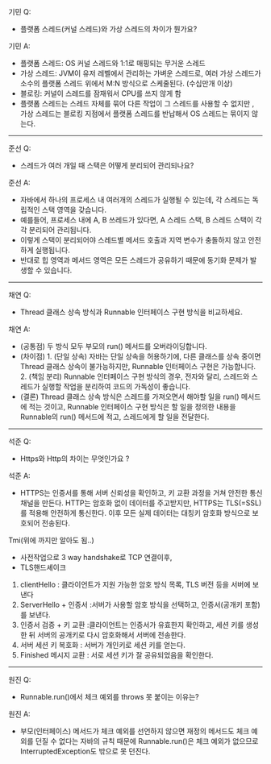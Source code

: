 기민 Q: 
- 플랫폼 스레드(커널 스레드)와 가상 스레드의 차이가 뭔가요?

기민 A: 
- 플랫폼 스레드: OS 커널 스레드와 1:1로 매핑되는 무거운 스레드
- 가상 스레드: JVM이 유저 레벨에서 관리하는 가벼운 스레드로, 여러 가상 스레드가 소수의 플랫폼 스레드 위에서 M:N 방식으로 스케줄된다. (수십만개 이상)
- 블로킹: 커널이 스레드를 잠재워서 CPU를 쓰지 않게 함
- 플랫폼 스레드는 스레드 자체를 묶어 다른 작업이 그 스레드를 사용할 수 없지만 , 가상 스레드는 블로킹 지점에서 플랫폼 스레드를 반납해서 OS 스레드는 묶이지 않는다. 

---
준선 Q: 
- 스레드가 여러 개일 때 스택은 어떻게 분리되어 관리되나요?

준선 A:
- 자바에서 하나의 프로세스 내 여러개의 스레드가 실행될 수 있는데, 각 스레드는 독립적인 스택 영역을 갖습니다.
- 예를들어, 프로세스 내에 A, B 쓰레드가 있다면, A 스레드 스택, B 스레드 스택이 각각 분리되어 관리됩니다.  
- 이렇게 스택이 분리되어야 스레드별 메서드 호출과 지역 변수가 충돌하지 않고 안전하게 실행됩니다.
- 반대로 힙 영역과 메서드 영역은 모든 스레드가 공유하기 때문에 동기화 문제가 발생할 수 있습니다.

---
채연 Q: 
- Thread 클래스 상속 방식과 Runnable 인터페이스 구현 방식을 비교하세요.

채연 A:
- (공통점) 
		두 방식 모두 부모의 run() 메서드를 오버라이딩합니다.
- (차이점) 
		1. (단일 상속) 자바는 단일 상속을 허용하기에, 다른 클래스를 상속 중이면 Thread 클래스 상속이 불가능하지만, Runnable 인터페이스 구현은 가능합니다.
		2. (책임 분리) Runnable 인터페이스 구현 방식의 경우, 전자와 달리, 스레드와 스레드가 실행할 작업을 분리하여 코드의 가독성이 좋습니다.
- (결론) 
		Thread 클래스 상속 방식은 스레드를 가져오면서 해야할 일을 run() 메서드에 적는 것이고, Runnable 인터페이스 구현 방식은 할 일을 정의한 내용을 Runnable의 run() 메서드에 적고, 스레드에게 할 일을 전달한다.
	
---

석준 Q:

- Https와 Http의 차이는 무엇인가요 ?

석준 A:

- HTTPS는 인증서를 통해 서버 신뢰성을 확인하고, 키 교환 과정을 거쳐 안전한 통신 채널을 만든다.
HTTP는 암호화 없이 데이터를 주고받지만, HTTPS는 TLS(=SSL)를 적용해 안전하게 통신한다.
이후 모든 실제 데이터는 대칭키 암호화 방식으로 보호되어 전송된다.

Tmi(위에 까지만 알아도 됨..)
- 사전작업으로 3 way handshake로 TCP 연결이후,
- TLS핸드셰이크
1. clientHello : 클라이언트가 지원 가능한 암호 방식 목록, TLS 버전 등을 서버에 보낸다
2. ServerHello + 인증서 :서버가 사용할 암호 방식을 선택하고, 인증서(공개키 포함)를 보낸다.
3. 인증서 검증 + 키 교환 :클라이언트는 인증서가 유효한지 확인하고, 세션 키를 생성한 뒤 서버의 공개키로 다시 암호화해서 서버에 전송한다.
4. 서버 세션 키 복호화 : 서버가 개인키로 세션 키를 얻는다.
5. Finished 메시지 교환 : 서로 세션 키가 잘 공유되었음을 확인한다.

---

원진 Q:
- Runnable.run()에서 체크 예외를 throws 못 붙이는 이유는?

원진 A:
- 부모(인터페이스) 메서드가 체크 예외를 선언하지 않으면 재정의 메서드도 체크 예외를 던질 수 없다는 자바의 규칙 때문에 
Runnable.run()은 체크 예외가 없으므로 InterruptedException도 밖으로 못 던진다.

